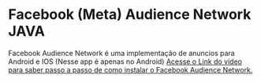 # Facebook (Meta) Audience Network JAVA
<a>Facebook Audience Network é uma implementação de anuncios para Android e IOS (Nesse app é apenas no Android)</a>
<a href="https://youtu.be/nn8BARfzBUU">Acesse o Link do video para saber passo a passo de como instalar o Facebook Audience Network.</a></p>
